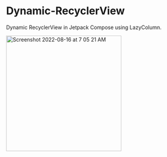 # Dynamic-RecyclerView

Dynamic RecyclerView in Jetpack Compose using LazyColumn.

<img width="312" alt="Screenshot 2022-08-16 at 7 05 21 AM" src="https://user-images.githubusercontent.com/55277309/184780679-31c5a4d4-5ef8-45a3-9ef5-f45f3523bbe5.png">
